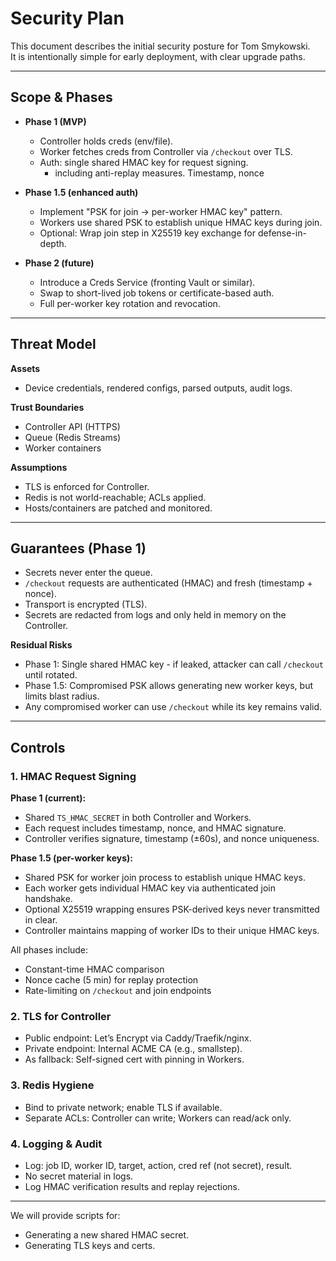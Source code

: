 # Security Plan

This document describes the initial security posture for Tom Smykowski.  
It is intentionally simple for early deployment, with clear upgrade paths.

---

## Scope & Phases

- **Phase 1 (MVP)**
  - Controller holds creds (env/file).
  - Worker fetches creds from Controller via `/checkout` over TLS.
  - Auth: single shared HMAC key for request signing.
    - including anti-replay measures.  Timestamp, nonce

- **Phase 1.5 (enhanced auth)**
  - Implement "PSK for join → per-worker HMAC key" pattern.
  - Workers use shared PSK to establish unique HMAC keys during join.
  - Optional: Wrap join step in X25519 key exchange for defense-in-depth.

- **Phase 2 (future)**
  - Introduce a Creds Service (fronting Vault or similar).
  - Swap to short-lived job tokens or certificate-based auth.
  - Full per-worker key rotation and revocation.

---

## Threat Model

**Assets**
- Device credentials, rendered configs, parsed outputs, audit logs.

**Trust Boundaries**
- Controller API (HTTPS)
- Queue (Redis Streams)
- Worker containers

**Assumptions**
- TLS is enforced for Controller.
- Redis is not world-reachable; ACLs applied.
- Hosts/containers are patched and monitored.

---

## Guarantees (Phase 1)

- Secrets never enter the queue.
- `/checkout` requests are authenticated (HMAC) and fresh (timestamp + nonce).
- Transport is encrypted (TLS).
- Secrets are redacted from logs and only held in memory on the Controller.

**Residual Risks**
- Phase 1: Single shared HMAC key - if leaked, attacker can call `/checkout` until rotated.
- Phase 1.5: Compromised PSK allows generating new worker keys, but limits blast radius.
- Any compromised worker can use `/checkout` while its key remains valid.

---

## Controls

### 1. HMAC Request Signing

**Phase 1 (current):**
- Shared `TS_HMAC_SECRET` in both Controller and Workers.
- Each request includes timestamp, nonce, and HMAC signature.
- Controller verifies signature, timestamp (±60s), and nonce uniqueness.

**Phase 1.5 (per-worker keys):**
- Shared PSK for worker join process to establish unique HMAC keys.
- Each worker gets individual HMAC key via authenticated join handshake.
- Optional X25519 wrapping ensures PSK-derived keys never transmitted in clear.
- Controller maintains mapping of worker IDs to their unique HMAC keys.

All phases include:
- Constant-time HMAC comparison
- Nonce cache (5 min) for replay protection
- Rate-limiting on `/checkout` and join endpoints

### 2. TLS for Controller
- Public endpoint: Let’s Encrypt via Caddy/Traefik/nginx.
- Private endpoint: Internal ACME CA (e.g., smallstep).
- As fallback: Self-signed cert with pinning in Workers.

### 3. Redis Hygiene
- Bind to private network; enable TLS if available.
- Separate ACLs: Controller can write; Workers can read/ack only.

### 4. Logging & Audit
- Log: job ID, worker ID, target, action, cred ref (not secret), result.
- No secret material in logs.
- Log HMAC verification results and replay rejections.

---

We will provide scripts for:
- Generating a new shared HMAC secret.
- Generating TLS keys and certs.
